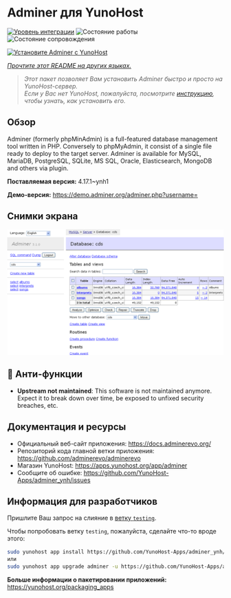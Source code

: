 <!--
Важно: этот README был автоматически сгенерирован <https://github.com/YunoHost/apps/tree/master/tools/readme_generator>
Он НЕ ДОЛЖЕН редактироваться вручную.
-->

# Adminer для YunoHost

[![Уровень интеграции](https://apps.yunohost.org/badge/integration/adminer)](https://ci-apps.yunohost.org/ci/apps/adminer/)
![Состояние работы](https://apps.yunohost.org/badge/state/adminer)
![Состояние сопровождения](https://apps.yunohost.org/badge/maintained/adminer)

[![Установите Adminer с YunoHost](https://install-app.yunohost.org/install-with-yunohost.svg)](https://install-app.yunohost.org/?app=adminer)

*[Прочтите этот README на других языках.](./ALL_README.md)*

> *Этот пакет позволяет Вам установить Adminer быстро и просто на YunoHost-сервер.*  
> *Если у Вас нет YunoHost, пожалуйста, посмотрите [инструкцию](https://yunohost.org/install), чтобы узнать, как установить его.*

## Обзор

Adminer (formerly phpMinAdmin) is a full-featured database management tool written in PHP. Conversely to phpMyAdmin, it consist of a single file ready to deploy to the target server. Adminer is available for MySQL, MariaDB, PostgreSQL, SQLite, MS SQL, Oracle, Elasticsearch, MongoDB and others via plugin.

**Поставляемая версия:** 4.17.1~ynh1

**Демо-версия:** <https://demo.adminer.org/adminer.php?username=>

## Снимки экрана

![Снимок экрана Adminer](./doc/screenshots/screenshot.png)

## :red_circle: Анти-функции

- **Upstream not maintained**: This software is not maintained anymore. Expect it to break down over time, be exposed to unfixed security breaches, etc.

## Документация и ресурсы

- Официальный веб-сайт приложения: <https://docs.adminerevo.org/>
- Репозиторий кода главной ветки приложения: <https://github.com/adminerevo/adminerevo>
- Магазин YunoHost: <https://apps.yunohost.org/app/adminer>
- Сообщите об ошибке: <https://github.com/YunoHost-Apps/adminer_ynh/issues>

## Информация для разработчиков

Пришлите Ваш запрос на слияние в [ветку `testing`](https://github.com/YunoHost-Apps/adminer_ynh/tree/testing).

Чтобы попробовать ветку `testing`, пожалуйста, сделайте что-то вроде этого:

```bash
sudo yunohost app install https://github.com/YunoHost-Apps/adminer_ynh/tree/testing --debug
или
sudo yunohost app upgrade adminer -u https://github.com/YunoHost-Apps/adminer_ynh/tree/testing --debug
```

**Больше информации о пакетировании приложений:** <https://yunohost.org/packaging_apps>

